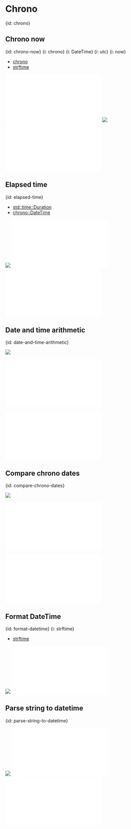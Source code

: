 # Chrono
{id: chrono}

## Chrono now
{id: chrono-now}
{i: chrono}
{i: DateTime}
{i: utc}
{i: now}

* [chrono](https://crates.io/crates/chrono)
* [strftime](https://docs.rs/chrono/latest/chrono/format/strftime/index.html)

![](examples/chrono/chrono-demo/src/main.rs)
![](examples/chrono/chrono-demo/Cargo.toml)
![](examples/chrono/chrono-demo/out.txt)

## Elapsed time
{id: elapsed-time}


* [std::time::Duration](https://doc.rust-lang.org/std/time/struct.Duration.html)
* [chrono::DateTime](https://docs.rs/chrono/latest/chrono/struct.DateTime.html)

![](examples/chrono/chrono-elapsed-time/Cargo.toml)
![](examples/chrono/chrono-elapsed-time/out.txt)
![](examples/chrono/chrono-elapsed-time/src/main.rs)

## Date and time arithmetic
{id: date-and-time-arithmetic}

![](examples/chrono/chrono-date-arithmetic/Cargo.toml)

![](examples/chrono/chrono-date-arithmetic/src/main.rs)

![](examples/chrono/chrono-date-arithmetic/out.txt)

## Compare chrono dates
{id: compare-chrono-dates}

![](examples/chrono/chrono-compare-dates/Cargo.toml)

![](examples/chrono/chrono-compare-dates/src/main.rs)

![](examples/chrono/chrono-compare-dates/out.txt)

## Format DateTime
{id: format-datetime}
{i: strftime}

* [strftime](https://docs.rs/chrono/0.4.31/chrono/format/strftime/index.html)

![](examples/chrono/chrono-format-date/Cargo.toml)
![](examples/chrono/chrono-format-date/src/main.rs)

## Parse string to datetime
{id: parse-string-to-datetime}

![](examples/chrono/chrono-parse-date-string/Cargo.toml)
![](examples/chrono/chrono-parse-date-string/src/main.rs)
![](examples/chrono/chrono-parse-date-string/out.txt)

